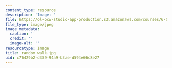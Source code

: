```yaml
---
content_type: resource
description: 'Image: '
file: https://ol-ocw-studio-app-production.s3.amazonaws.com/courses/6-042j-mathematics-for-computer-science-spring-2015/c76429b2d33994a9b3aed594e66c8e27_random_walk.jpg
file_type: image/jpeg
image_metadata:
  caption: ''
  credit: ''
  image-alt: ''
resourcetype: Image
title: random_walk.jpg
uid: c76429b2-d339-94a9-b3ae-d594e66c8e27
---
```

